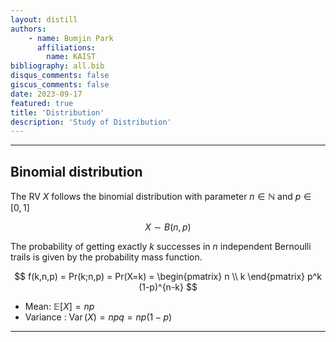 ```yaml
---
layout: distill
authors: 
    - name: Bumjin Park
      affiliations:
        name: KAIST
bibliography: all.bib
disqus_comments: false
giscus_comments: false
date: 2023-09-17
featured: true
title: 'Distribution'
description: 'Study of Distribution'
---
```



---

## Binomial distribution

The RV $X$ follows the binomial distribution with parameter $n\in \mathbb{N}$ and $p \in [0,1]$ 

$$
X \sim B(n, p)
$$

The probability of getting exactly $k$ successes in $n$ independent Bernoulli trails is given by the probability mass function. 

$$
f(k,n,p) = Pr(k;n,p) = Pr(X=k) = \begin{pmatrix} n \\ k \end{pmatrix} p^k (1-p)^{n-k}
$$

* Mean: $\mathbb{E}[X] = np$
* Variance :  $\operatorname{Var}(X) = npq = np(1-p)$ 

---